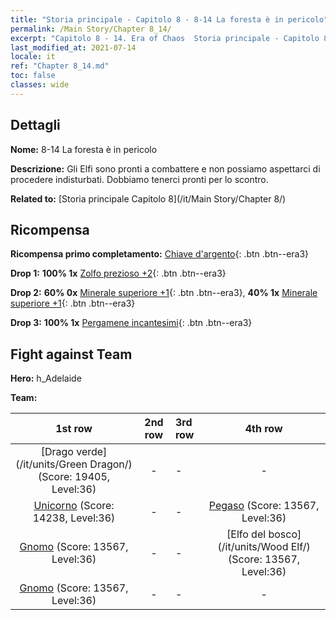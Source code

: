 ```yaml
---
title: "Storia principale - Capitolo 8 - 8-14 La foresta è in pericolo"
permalink: /Main Story/Chapter 8_14/
excerpt: "Capitolo 8 - 14. Era of Chaos  Storia principale - Capitolo 8_14. 8-14 La foresta è in pericolo"
last_modified_at: 2021-07-14
locale: it
ref: "Chapter 8_14.md"
toc: false
classes: wide
---
```


## Dettagli

 **Nome:** 8-14 La foresta è in pericolo

 **Descrizione:** Gli Elfi sono pronti a combattere e non possiamo aspettarci di procedere indisturbati. Dobbiamo tenerci pronti per lo scontro.

 **Related to:** [Storia principale Capitolo 8](/it/Main Story/Chapter 8/)

## Ricompensa

 **Ricompensa primo completamento:** [Chiave d'argento](/ItemsIT/con_693/){: .btn .btn--era3}

 **Drop 1:** **100% 1x** [Zolfo prezioso +2](/ItemsIT/mat_29/){: .btn .btn--era3}

 **Drop 2:** **60% 0x** [Minerale superiore +1](/ItemsIT/mat_19/){: .btn .btn--era3}, **40% 1x** [Minerale superiore +1](/ItemsIT/mat_19/){: .btn .btn--era3}

 **Drop 3:** **100% 1x** [Pergamene incantesimi](/ItemsIT/con_694/){: .btn .btn--era3}


## Fight against Team
 **Hero:** h_Adelaide

 **Team:**


  | 1st row | 2nd row | 3rd row | 4th row |
  |:----:|:----:|:----|:----:|
  | [Drago verde](/it/units/Green Dragon/) (Score: 19405, Level:36)  | - | - | - |
  | [Unicorno](/it/units/Unicorn/) (Score: 14238, Level:36)  | - | - | [Pegaso](/it/units/Pegasus/) (Score: 13567, Level:36)  |
  | [Gnomo](/it/units/Dwarf/) (Score: 13567, Level:36)  | - | - | [Elfo del bosco](/it/units/Wood Elf/) (Score: 13567, Level:36)  |
  | [Gnomo](/it/units/Dwarf/) (Score: 13567, Level:36)  | - | - | - |



